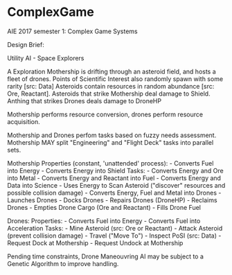 # ComplexGame
AIE 2017 semester 1: Complex Game Systems

Design Brief:

Utility AI - Space Explorers

A Exploration Mothership is drifting through an asteroid field, and hosts a fleet of drones.
Points of Scientific Interest also randomly spawn with some rarity [src: Data]
Asteroids contain resources in random abundance [src: Ore, Reactant].
Asteroids that strike Mothership deal damage to Shield.
Anthing that strikes Drones deals damage to DroneHP


Mothership performs resource conversion, drones perform resource acquisition.

Mothership and Drones perfom tasks based on fuzzy needs assessment.
Mothership MAY split "Engineering" and "Flight Deck" tasks into parallel sets.


Mothership 
    Properties (constant, 'unattended' process):
    - Converts Fuel into Energy 
    - Converts Energy into Shield
    Tasks:
    - Converts Energy and Ore into Metal
    - Converts Energy and Reactant into Fuel
    - Converts Energy and Data into Science
    - Uses Energy to Scan Asteroid ("discover" resources and possible collision damage)
    - Converts Energy, Fuel and Metal into Drones
    - Launches Drones
    - Docks Drones
    - Repairs Drones (DroneHP)
    - Reclaims Drones
    - Empties Drone Cargo (Ore and Reactant)
    - Fills Drone Fuel

Drones:
    Properties:
    - Converts Fuel into Energy
    - Converts Fuel into Acceleration
    Tasks:
    - Mine Asteroid (src: Ore or Reactant)
    - Attack Asteroid (prevent collision damage)
    - Travel ("Move To")
    - Inspect PoSI (src: Data)
    - Request Dock at Mothership
    - Request Undock at Mothership


Pending time constraints, Drone Maneouvring AI may be subject to a Genetic Algorithm to improve handling.